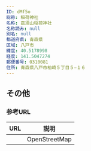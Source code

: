```yaml
---
ID: dMf5o
総称: 稲荷神社
名称: 嘉須山稲荷神社
名称読み: null
別名: null
都道府県: 青森県
区域: 八戸市
緯度: 40.5178998
経度: 141.5047274
郵便番号: 0310081
住所: 青森県八戸市柏崎５丁目５−１６
---
```


## その他

### 参考URL

| URL | 説明          |
| --- | ------------- |
|     | OpenStreetMap |
